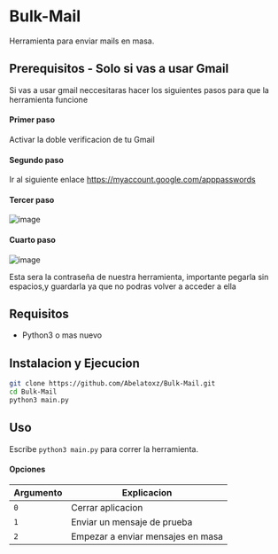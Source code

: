  # Bulk-Mail

Herramienta para enviar mails en masa.

## Prerequisitos - Solo si vas a usar Gmail
Si vas a usar gmail neccesitaras hacer los siguientes pasos para que la herramienta funcione
#### Primer paso
Activar la doble verificacion de tu Gmail
#### Segundo paso
Ir al siguiente enlace https://myaccount.google.com/apppasswords
#### Tercer paso
![image](https://github.com/Abelatoxz/Bulk-Mail/assets/92982490/58c6dc00-e505-46fa-9549-86340141a0e5)
#### Cuarto paso
![image](https://github.com/Abelatoxz/Bulk-Mail/assets/92982490/72cdd869-866b-48ce-89e7-e4b97cf7aed6)


Esta sera la contraseña de nuestra herramienta, importante pegarla sin espacios,y guardarla ya que no podras volver a acceder a ella

## Requisitos
 - Python3 o mas nuevo



## Instalacion y Ejecucion 

```bash
git clone https://github.com/Abelatoxz/Bulk-Mail.git
cd Bulk-Mail
python3 main.py

```
## Uso
Escribe  ```python3 main.py``` para correr la herramienta.

#### Opciones

|Argumento | Explicacion |
| -------- | ----------- |
| ```0``` | Cerrar aplicacion |
| ```1 ``` | Enviar un mensaje de prueba|
| ```2 ``` | Empezar a enviar mensajes en masa |




